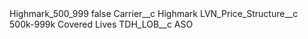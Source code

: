 <?xml version="1.0" encoding="UTF-8"?>
<CustomMetadata xmlns="http://soap.sforce.com/2006/04/metadata" xmlns:xsi="http://www.w3.org/2001/XMLSchema-instance" xmlns:xsd="http://www.w3.org/2001/XMLSchema">
    <label>Highmark_500_999</label>
    <protected>false</protected>
    <values>
        <field>Carrier__c</field>
        <value xsi:type="xsd:string">Highmark</value>
    </values>
    <values>
        <field>LVN_Price_Structure__c</field>
        <value xsi:type="xsd:string">500k-999k Covered Lives</value>
    </values>
    <values>
        <field>TDH_LOB__c</field>
        <value xsi:type="xsd:string">ASO</value>
    </values>
</CustomMetadata>
